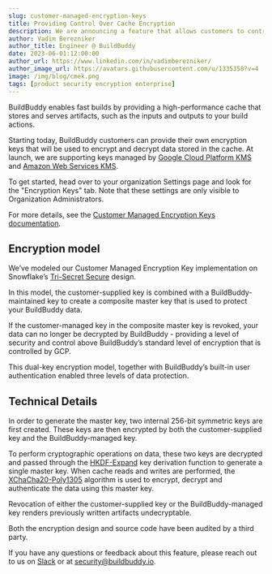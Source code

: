 ```yaml
---
slug: customer-managed-encryption-keys
title: Providing Control Over Cache Encryption
description: We are announcing a feature that allows customers to control how their data is encrypted in in our cache.
author: Vadim Berezniker
author_title: Engineer @ BuildBuddy
date: 2023-06-01:12:00:00
author_url: https://www.linkedin.com/in/vadimberezniker/
author_image_url: https://avatars.githubusercontent.com/u/1335358?v=4
image: /img/blog/cmek.png
tags: [product security encryption enterprise]
---
```


BuildBuddy enables fast builds by providing a high-performance cache that stores and serves artifacts, such as the
inputs and outputs to your build actions.

Starting today, BuildBuddy customers can provide their own encryption keys that will be used to encrypt and decrypt data
stored in the cache. At launch, we are supporting keys managed by [Google Cloud Platform KMS](https://cloud.google.com/security-key-management) and [Amazon Web Services KMS](https://aws.amazon.com/kms/).

<!-- truncate -->

To get started, head over to your organization Settings page and look for the "Encryption Keys" tab. Note that these
settings are only visible to Organization Administrators.

For more details, see the [Customer Managed Encryption Keys documentation](https://www.buildbuddy.io/docs/cache-encryption-keys).

## Encryption model

We’ve modeled our Customer Managed Encryption Key implementation on Snowflake’s [Tri-Secret Secure](https://docs.snowflake.com/en/user-guide/security-encryption-manage#tri-secret-secure) design.

In this model, the customer-supplied key is combined with a BuildBuddy-maintained key to create a composite master key
that is used to protect your BuildBuddy data.

If the customer-managed key in the composite master key is revoked, your data can no longer be decrypted by BuildBuddy -
providing a level of security and control above BuildBuddy’s standard level of encryption that is controlled by GCP.

This dual-key encryption model, together with BuildBuddy’s built-in user authentication enabled three levels of data
protection.

## Technical Details

In order to generate the master key, two internal 256-bit symmetric keys are first created. These keys are then
encrypted by both the customer-supplied key and the BuildBuddy-managed key.

To perform cryptographic operations on data, these two keys are decrypted and passed through the
[HKDF-Expand](https://en.wikipedia.org/wiki/HKDF) key derivation function to generate a single master key. When cache
reads and writes are performed, the [XChaCha20-Poly1305](https://en.wikipedia.org/wiki/ChaCha20-Poly1305) algorithm is
used to encrypt, decrypt and authenticate the data using this master key.

Revocation of either the customer-supplied key or the BuildBuddy-managed key renders previously written artifacts undecryptable.

Both the encryption design and source code have been audited by a third party.

If you have any questions or feedback about this feature, please reach out to us on [Slack](https://slack.buildbuddy.io/)
or at [security@buildbuddy.io](mailto:security@buildbuddy.io).
